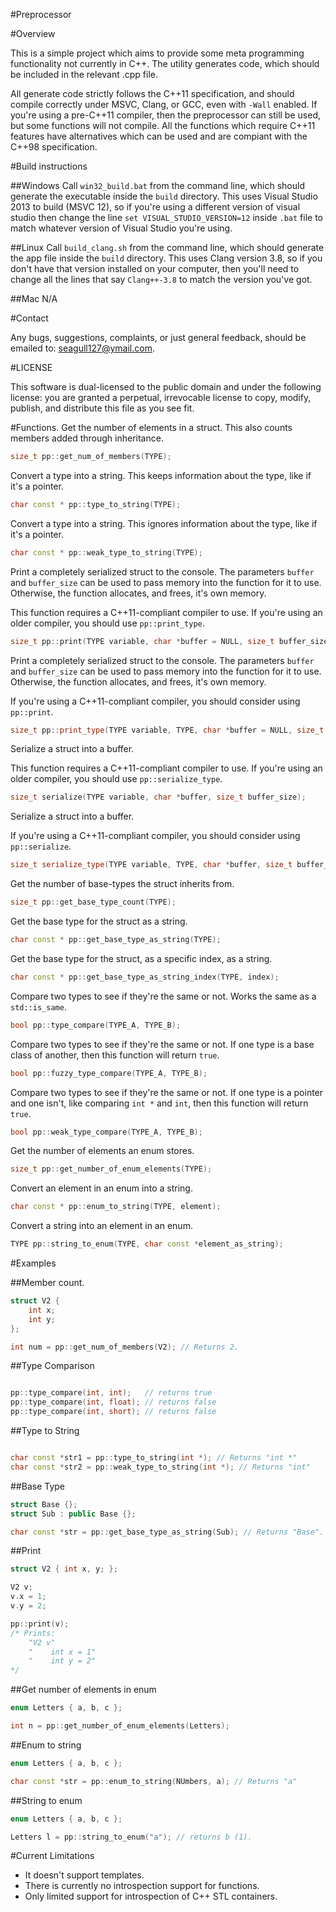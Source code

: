#Preprocessor


#Overview

This is a simple project which aims to provide some meta programming functionality not currently in C++. The utility generates code, which should be included in the relevant .cpp file.

All generate code strictly follows the C++11 specification, and should compile correctly under MSVC, Clang, or GCC, even with `-Wall` enabled. If you're using a pre-C++11 compiler, then the preprocessor can still be used, but some functions will not compile. All the functions which require C++11 features have alternatives which can be used and are compiant with the C++98 specification.

#Build instructions

##Windows
Call `win32_build.bat` from the command line, which should generate the executable inside the `build` directory. This uses Visual Studio 2013 to build (MSVC 12), so if you're using a different version of visual studio then change the line `set VISUAL_STUDIO_VERSION=12` inside `.bat` file to match whatever version of Visual Studio you're using.

##Linux
Call `build_clang.sh` from the command line, which should generate the app file inside the `build` directory. This uses Clang version 3.8, so if you don't have that version installed on your computer, then you'll need to change all the lines that say `Clang++-3.8` to match the version you've got.

##Mac
N/A

#Contact

Any bugs, suggestions, complaints, or just general feedback, should be emailed to: seagull127@ymail.com.

#LICENSE

This software is dual-licensed to the public domain and under the following license: you are granted a perpetual, irrevocable license to copy, modify, publish, and distribute this file as you see fit.

#Functions.
Get the number of elements in a struct. This also counts members added through inheritance.
```C++
size_t pp::get_num_of_members(TYPE);
```

Convert a type into a string. This keeps information about the type, like if it's a pointer.
```C++
char const * pp::type_to_string(TYPE);
```

Convert a type into a string. This ignores information about the type, like if it's a pointer.
```C++
char const * pp::weak_type_to_string(TYPE);
```

Print a completely serialized struct to the console. The parameters `buffer` and `buffer_size` can be used to pass memory into the function for it to use. Otherwise, the function allocates, and frees, it's own memory.

This function requires a C++11-compliant compiler to use. If you're using an older compiler, you should use `pp::print_type`.
```C++
size_t pp::print(TYPE variable, char *buffer = NULL, size_t buffer_size = 0);
```

Print a completely serialized struct to the console. The parameters `buffer` and `buffer_size` can be used to pass memory into the function for it to use. Otherwise, the function allocates, and frees, it's own memory.

If you're using a C++11-compliant compiler, you should consider using `pp::print`.
```C++
size_t pp::print_type(TYPE variable, TYPE, char *buffer = NULL, size_t buffer_size = 0);
```

Serialize a struct into a buffer.

This function requires a C++11-compliant compiler to use. If you're using an older compiler, you should use `pp::serialize_type`.
```C++
size_t serialize(TYPE variable, char *buffer, size_t buffer_size);
```
Serialize a struct into a buffer.

If you're using a C++11-compliant compiler, you should consider using `pp::serialize`.
```C++
size_t serialize_type(TYPE variable, TYPE, char *buffer, size_t buffer_size);
```

Get the number of base-types the struct inherits from.
```C++
size_t pp::get_base_type_count(TYPE);
```

Get the base type for the struct as a string.
```C++
char const * pp::get_base_type_as_string(TYPE);
```

Get the base type for the struct, as a specific index, as a string.
```C++
char const * pp::get_base_type_as_string_index(TYPE, index);
```

Compare two types to see if they're the same or not. Works the same as a `std::is_same`.
```C++
bool pp::type_compare(TYPE_A, TYPE_B);
```

Compare two types to see if they're the same or not. If one type is a base class of another, then this function will return `true`.
```C++
bool pp::fuzzy_type_compare(TYPE_A, TYPE_B);
```

Compare two types to see if they're the same or not. If one type is a pointer and one isn't, like comparing `int *` and `int`, then this function will return `true`.
```C++
bool pp::weak_type_compare(TYPE_A, TYPE_B);
```

Get the number of elements an enum stores.
```C++
size_t pp::get_number_of_enum_elements(TYPE);
```

Convert an element in an enum into a string.
```C++
char const * pp::enum_to_string(TYPE, element);
```

Convert a string into an element in an enum.
```C++
TYPE pp::string_to_enum(TYPE, char const *element_as_string);
```

#Examples

##Member count.
```C++
struct V2 {
    int x;
    int y;
};

int num = pp::get_num_of_members(V2); // Returns 2.
```

##Type Comparison
```C++

pp::type_compare(int, int);   // returns true
pp::type_compare(int, float); // returns false
pp::type_compare(int, short); // returns false
```

##Type to String
```C++

char const *str1 = pp::type_to_string(int *); // Returns "int *"
char const *str2 = pp::weak_type_to_string(int *); // Returns "int"
```

##Base Type
```C++
struct Base {};
struct Sub : public Base {};

char const *str = pp::get_base_type_as_string(Sub); // Returns "Base".
```

##Print
```C++
struct V2 { int x, y; };

V2 v;
v.x = 1;
v.y = 2;

pp::print(v);
/* Prints:
    "V2 v"
    "    int x = 1"
    "    int y = 2"
*/
```

##Get number of elements in enum
```C++
enum Letters { a, b, c };

int n = pp::get_number_of_enum_elements(Letters);
```

##Enum to string
```C++
enum Letters { a, b, c };

char const *str = pp::enum_to_string(NUmbers, a); // Returns "a"
```

##String to enum
```C++
enum Letters { a, b, c };

Letters l = pp::string_to_enum("a"); // returns b (1).
```

#Current Limitations
- It doesn't support templates.
- There is currently no introspection support for functions.
- Only limited support for introspection of C++ STL containers.
